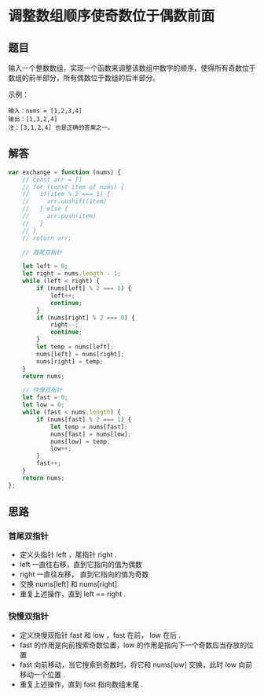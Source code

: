 # 调整数组顺序使奇数位于偶数前面

## 题目
输入一个整数数组，实现一个函数来调整该数组中数字的顺序，使得所有奇数位于数组的前半部分，所有偶数位于数组的后半部分。

示例：
```
输入：nums = [1,2,3,4]
输出：[1,3,2,4] 
注：[3,1,2,4] 也是正确的答案之一。
```

## 解答
```js
var exchange = function (nums) {
	// const arr = []
	// for (const item of nums) {
	//   if(item % 2 === 1) {
	//     arr.unshift(item)
	//   } else {
	//     arr.push(item)
	//   }
	// }
	// return arr;

	// 首尾双指针

	let left = 0;
	let right = nums.length - 1;
	while (left < right) {
		if (nums[left] % 2 === 1) {
			left++;
			continue;
		}
		if (nums[right] % 2 === 0) {
			right--;
			continue;
		}
		let temp = nums[left];
		nums[left] = nums[right];
		nums[right] = temp;
	}
	return nums;

	// 快慢双指针
	let fast = 0;
	let low = 0;
	while (fast < nums.length) {
		if (nums[fast] % 2 === 1) {
			let temp = nums[fast];
			nums[fast] = nums[low];
			nums[low] = temp;
			low++;
		}
		fast++;
	}
	return nums;
};
```

## 思路

### 首尾双指针

* 定义头指针 left ，尾指针 right .
* left 一直往右移，直到它指向的值为偶数
* right 一直往左移， 直到它指向的值为奇数
* 交换 nums[left] 和 nums[right].
* 重复上述操作，直到 left == right .

### 快慢双指针

* 定义快慢双指针 fast 和 low ，fast 在前， low 在后 .
* fast 的作用是向前搜索奇数位置，low 的作用是指向下一个奇数应当存放的位置
* fast 向前移动，当它搜索到奇数时，将它和 nums[low] 交换，此时 low 向前移动一个位置 .
* 重复上述操作，直到 fast 指向数组末尾 .

